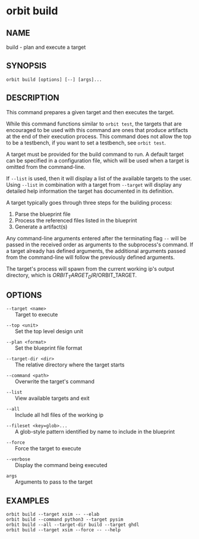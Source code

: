 # __orbit build__

## __NAME__

build - plan and execute a target

## __SYNOPSIS__

```
orbit build [options] [--] [args]...
```

## __DESCRIPTION__

This command prepares a given target and then executes the target.

While this command functions similar to `orbit test`, the targets that are 
encouraged to be used with this command are ones that produce artifacts at the
end of their execution process. This command does not allow the top to be a
testbench, if you want to set a testbench, see `orbit test`.

A target must be provided for the build command to run. A default target can
be specified in a configuration file, which will be used when a target is
omitted from the command-line.

If `--list` is used, then it will display a list of the available targets to
the user. Using `--list` in combination with a target from `--target` will
display any detailed help information the target has documented in its 
definition.

A target typically goes through three steps for the building process:  
   1. Parse the blueprint file  
   2. Process the referenced files listed in the blueprint  
   3. Generate a artifact(s)

Any command-line arguments entered after the terminating flag `--` will be
passed in the received order as arguments to the subprocess's command. If a 
target already has defined arguments, the additional arguments passed from the 
command-line will follow the previously defined arguments.

The target's process will spawn from the current working ip's output directory,
which is $ORBIT_TARGET_DIR/$ORBIT_TARGET.

## __OPTIONS__

`--target <name>`  
      Target to execute

`--top <unit>`  
      Set the top level design unit

`--plan <format>`  
      Set the blueprint file format

`--target-dir <dir>`  
      The relative directory where the target starts

`--command <path>`  
      Overwrite the target's command

`--list`  
      View available targets and exit

`--all`  
      Include all hdl files of the working ip

`--fileset <key=glob>...`  
      A glob-style pattern identified by name to include in the blueprint

`--force`  
      Force the target to execute 

`--verbose`  
      Display the command being executed

`args`  
      Arguments to pass to the target

## __EXAMPLES__

```
orbit build --target xsim -- --elab
orbit build --command python3 --target pysim
orbit build --all --target-dir build --target ghdl
orbit build --target xsim --force -- --help
```

